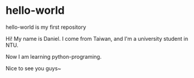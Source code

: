 # hello-world
hello-world is my first repository

Hi! My name is Daniel. I come from Taiwan, and I'm a university student in NTU.

Now I am learning python-programing.

Nice to see you guys~
